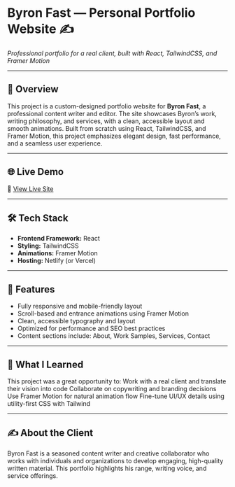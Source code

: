 # Byron Fast — Personal Portfolio Website ✍️

_Professional portfolio for a real client, built with React, TailwindCSS, and Framer Motion_

---

## 📘 Overview

This project is a custom-designed portfolio website for **Byron Fast**, a professional content writer and editor. The site showcases Byron’s work, writing philosophy, and services, with a clean, accessible layout and smooth animations. Built from scratch using React, TailwindCSS, and Framer Motion, this project emphasizes elegant design, fast performance, and a seamless user experience.

---

## 🌐 Live Demo

🔗 [View Live Site](https://byronfast.netlify.app)

---

## 🛠️ Tech Stack

- **Frontend Framework:** React
- **Styling:** TailwindCSS
- **Animations:** Framer Motion
- **Hosting:** Netlify (or Vercel)

---

## 🎯 Features

- Fully responsive and mobile-friendly layout
- Scroll-based and entrance animations using Framer Motion
- Clean, accessible typography and layout
- Optimized for performance and SEO best practices
- Content sections include: About, Work Samples, Services, Contact

---

## 🧠 What I Learned

This project was a great opportunity to:
Work with a real client and translate their vision into code
Collaborate on copywriting and branding decisions
Use Framer Motion for natural animation flow
Fine-tune UI/UX details using utility-first CSS with Tailwind

---

## ✍️ About the Client

Byron Fast is a seasoned content writer and creative collaborator who works with individuals and organizations to develop engaging, high-quality written material. This portfolio highlights his range, writing voice, and service offerings.
